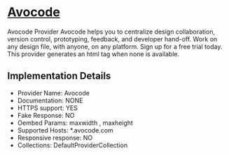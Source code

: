 # [Avocode](https://avocode.com)

Avocode Provider
Avocode helps you to centralize design collaboration,
version control, prototyping, feedback, and developer hand-off. Work on any
design file, with anyone, on any platform. Sign up for a free trial today.
This provider generates an html tag when none is available.

## Implementation Details

- Provider
Name: Avocode
- Documentation: NONE
- HTTPS support: YES
- Fake Response: NO
- Oembed Params: maxwidth , maxheight
- Supported Hosts: *.avocode.com
- Responsive response: NO
- Collections: DefaultProviderCollection


